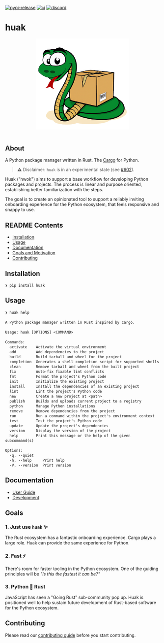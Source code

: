 
[![pypi-release](https://img.shields.io/pypi/v/huak.svg)](https://pypi.org/project/huak/)
[![ci](https://github.com/cnpryer/huak/actions/workflows/ci.yaml/badge.svg)](https://github.com/cnpryer/huak/actions/workflows/ci.yaml)
[![discord](https://img.shields.io/discord/1022879330470199347?color=7289DA&logo=discord)](https://discord.gg/St3menxFZT)

# huak

<div align="center">

<img src="https://raw.githubusercontent.com/cnpryer/huak/master/docs/assets/img/logo.png" alt="Huak logo" width="300" role="img"/>

</div>

<br>

## About

A Python package manager written in Rust. The [Cargo](https://github.com/rust-lang/cargo) for Python.

> ⚠️ Disclaimer: `huak` is in an experimental state (see [#602](https://github.com/cnpryer/huak/issues/602)).

Huak ("hwok") aims to support a base workflow for developing Python packages and projects. The process is linear and purpose oriented, establishing better familiarization with the steps.

The goal is to create an opinionated tool to support a reliably inviting onboarding experience for the Python ecosystem, that feels responsive and snappy to use.

## README Contents

- [Installation](#installation)
- [Usage](#usage)
- [Documentation](#documentation)
- [Goals and Motivation](#goals)
- [Contributing](#contributing)

## Installation

```
❯ pip install huak
```

## Usage

```console
❯ huak help

A Python package manager written in Rust inspired by Cargo.

Usage: huak [OPTIONS] <COMMAND>

Commands:
  activate    Activate the virtual environment
  add         Add dependencies to the project
  build       Build tarball and wheel for the project
  completion  Generates a shell completion script for supported shells
  clean       Remove tarball and wheel from the built project
  fix         Auto-fix fixable lint conflicts
  fmt         Format the project's Python code
  init        Initialize the existing project
  install     Install the dependencies of an existing project
  lint        Lint the project's Python code
  new         Create a new project at <path>
  publish     Builds and uploads current project to a registry
  python      Manage Python installations
  remove      Remove dependencies from the project
  run         Run a command within the project's environment context
  test        Test the project's Python code
  update      Update the project's dependencies
  version     Display the version of the project
  help        Print this message or the help of the given subcommand(s)

Options:
  -q, --quiet    
  -h, --help     Print help
  -V, --version  Print version
```

## Documentation

- [User Guide](https://cnpryer.github.io/huak/user_guide/)
- [Development](/docs/development.md)

## Goals

### 1. Just use `huak` ✨

The Rust ecosystem has a fantastic onboarding experience. Cargo plays a large role. Huak can provide the same experience for Python.

### 2. Fast ⚡️

There's room for faster tooling in the Python ecosystem. One of the guiding principles will be *"Is this the fastest it can be?"*

### 3. Python 🤝 Rust

JavaScript has seen a "Going Rust" sub-community pop up. Huak is positioned well to help sustain future development of Rust-based software for the Python ecosystem.

## Contributing

Please read our [contributing guide](/docs/CONTRIBUTING.md) before you start contributing.
